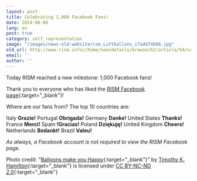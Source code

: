 ```yaml
---
layout: post
title: Celebrating 1,000 Facebook Fans!
date: 2014-06-06
lang: en
post: true
category: self_representation
image: "/images/news-old-website/csm_Luftballons_c7ad474b66.jpg"
old_url: http://www.rism.info//home/newsdetails/browse/62/article/64/celebrating-1000-facebook-fans.html
email: ''
author: ''
---
```



Today RISM reached a new milestone: 1,000 Facebook fans!

Thank you to everyone who has liked the [RISM Facebook page](https://www.facebook.com/RISM.info){:target="_blank"}!

Where are our fans from? The top 10 countries are:

Italy **Grazie!**
Portugal **Obrigada!**
Germany **Danke!**
United States **Thanks!**
France **Merci!**
Spain **!Gracias!**
Poland **Dziękuję!**
United Kingdom **Cheers!**
Netherlands **Bedankt!**
Brazil **Valeu!**



_As always, a Facebook account is not required to view the RISM Facebook page._

Photo credit: "[Balloons make you Happy](https://www.flickr.com/photos/bestrated1/247851287){:target="_blank"}" by [Timothy K. Hamilton](https://www.flickr.com/photos/bestrated1/){:target="_blank"} is licensed under [CC BY-NC-ND 2.0](https://creativecommons.org/licenses/by-nc-nd/2.0/deed.de){:target="_blank"}